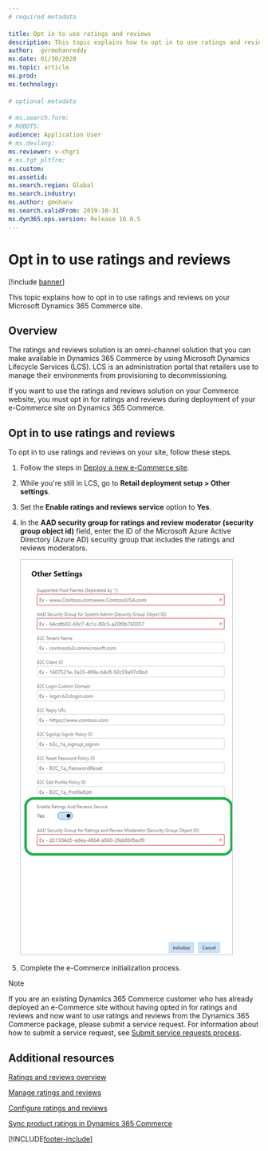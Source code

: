 ```yaml
---
# required metadata

title: Opt in to use ratings and reviews 
description: This topic explains how to opt in to use ratings and reviews on your Microsoft Dynamics 365 Commerce site.
author:  gvrmohanreddy 
ms.date: 01/30/2020
ms.topic: article
ms.prod: 
ms.technology: 

# optional metadata

# ms.search.form: 
# ROBOTS: 
audience: Application User
# ms.devlang: 
ms.reviewer: v-chgri
# ms.tgt_pltfrm: 
ms.custom: 
ms.assetid: 
ms.search.region: Global
ms.search.industry: 
ms.author: gmohanv
ms.search.validFrom: 2019-10-31
ms.dyn365.ops.version: Release 10.0.5
---
```


# Opt in to use ratings and reviews

[!include [banner](includes/banner.md)]

This topic explains how to opt in to use ratings and reviews on your Microsoft Dynamics 365 Commerce site.

## Overview

The ratings and reviews solution is an omni-channel solution that you can make available in Dynamics 365 Commerce by using Microsoft Dynamics Lifecycle Services (LCS). LCS is an administration portal that retailers use to manage their environments from provisioning to decommissioning.

If you want to use the ratings and reviews solution on your Commerce website, you must opt in for ratings and reviews during deployment of your e-Commerce site on Dynamics 365 Commerce.

## Opt in to use ratings and reviews

To opt in to use ratings and reviews on your site, follow these steps.

1. Follow the steps in [Deploy a new e-Commerce site](deploy-ecommerce-site.md).
1. While you're still in LCS, go to **Retail deployment setup \> Other settings**.
1. Set the **Enable ratings and reviews service** option to **Yes**.
1. In the **AAD security group for ratings and review moderator (security group object id)** field, enter the ID of the Microsoft Azure Active Directory (Azure AD) security group that includes the ratings and reviews moderators.

    ![Opt in to use ratings and reviews](media/LCS_RnR_Preference.png)

1. Complete the e-Commerce initialization process.

> [!NOTE] 
> If you are an existing Dynamics 365 Commerce customer who has already deployed an e-Commerce site without having opted in for ratings and reviews and now want to use ratings and reviews from the Dynamics 365 Commerce package, please submit a service request. For information about how to submit a service request, see [Submit service requests process](../fin-ops-core/dev-itpro/lifecycle-services/submit-request-dynamics-service-engineering-team.md?toc=/dynamics365/commerce/toc.json). 

## Additional resources

[Ratings and reviews overview](ratings-reviews-overview.md)

[Manage ratings and reviews](manage-reviews.md)

[Configure ratings and reviews](configure-ratings-reviews.md)

[Sync product ratings in Dynamics 365 Commerce](sync-product-ratings.md)




[!INCLUDE[footer-include](../includes/footer-banner.md)]